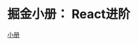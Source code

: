 # 掘金小册： React进阶

[小册](https://juejin.cn/book/6945998773818490884?enter_from=course_center&utm_source=course_center)